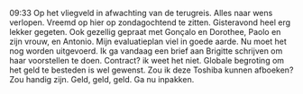 09:33	Op het vliegveld in afwachting van de terugreis. Alles naar wens verlopen. Vreemd op hier op zondagochtend te zitten. Gisteravond heel erg lekker gegeten. Ook gezellig gepraat met Gonçalo en Dorothee, Paolo en zijn vrouw, en Antonio. Mijn evaluatieplan viel in goede aarde. Nu moet het nog worden uitgevoerd. Ik ga vandaag een brief aan Brigitte schrijven om haar voorstellen te doen. Contract? ik weet het niet. Globale begroting om het geld te besteden is wel gewenst. Zou ik deze Toshiba kunnen afboeken? Zou handig zijn. Geld, geld, geld. Ga nu inpakken.
